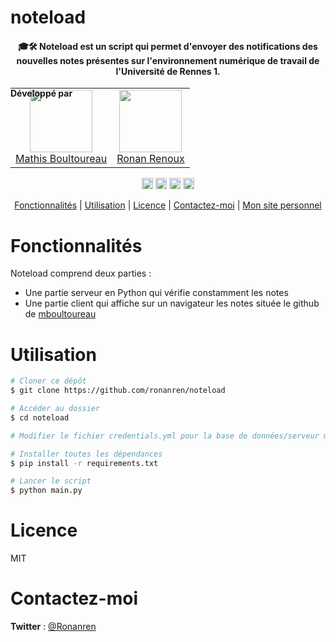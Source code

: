 # noteload

<h4 align="center">🎓🛠️ Noteload est un script qui permet d'envoyer des notifications des nouvelles notes présentes sur l'environnement numérique de travail de l'Université de Rennes 1.</h4>

<table align="center">
<tr>
<h4 style="position: absolute; margin-top: 0px;">Développé par</h4>
<td align="center">
<a href="https://github.com/mboultoureau"><img src="https://github.com/mboultoureau.png" width="100px;" alt=""/><br />Mathis Boultoureau</a></td>
<td align="center"><a href="https://github.com/ronanren"><img src="https://github.com/ronanren.png" width="100px;" alt=""/><br />Ronan Renoux</a></td>
</tr>
</table>

<p align="center">
<a href="https://badge.fury.io/py/beautifulsoup4"><img src="https://badge.fury.io/py/beautifulsoup4.svg" alt="PyPI version" height="18"></a>
<a href="https://badge.fury.io/py/html2text"><img src="https://badge.fury.io/py/html2text.svg" alt="PyPI version" height="18"></a>
<a href="https://badge.fury.io/py/requests"><img src="https://badge.fury.io/py/requests.svg" alt="PyPI version" height="18"></a>
<a href="https://badge.fury.io/py/PyYAML"><img src="https://badge.fury.io/py/PyYAML.svg" alt="PyPI version" height="18"></a>
</p>

<p align="center">
  <a href="#Fonctionnalités">Fonctionnalités</a> |
  <a href="#Utilisation">Utilisation</a> |
  <a href="#Licence">Licence</a> |
  <a href="#Contactez-moi">Contactez-moi</a> |
  <a href="https://ronanren.github.io" target="_blank">Mon site personnel</a> 
</p>

# Fonctionnalités

Noteload comprend deux parties :

- Une partie serveur en Python qui vérifie constamment les notes
- Une partie client qui affiche sur un navigateur les notes située le github de [mboultoureau](https://github.com/mboultoureau/noteload)

# Utilisation

```bash
# Cloner ce dépôt
$ git clone https://github.com/ronanren/noteload

# Accéder au dossier
$ cd noteload

# Modifier le fichier credentials.yml pour la base de données/serveur mail/ftp

# Installer toutes les dépendances
$ pip install -r requirements.txt

# Lancer le script
$ python main.py
```

# Licence

MIT

# Contactez-moi

**Twitter** : <a href="https://twitter.com/Ronanren" target="_blank">@Ronanren</a>
